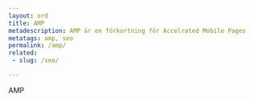 ```yaml
---
layout: ord
title: AMP
metadescription: AMP är en förkortning för Accelrated Mobile Pages
metatags: amp, seo
permalink: /amp/
related:
 - slug: /seo/

---
```


AMP
